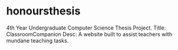 # honoursthesis
4th Year Undergraduate Computer Science Thesis Project.
Title: ClassroomCompanion
Desc: A website built to assist teachers with mundane teaching tasks.